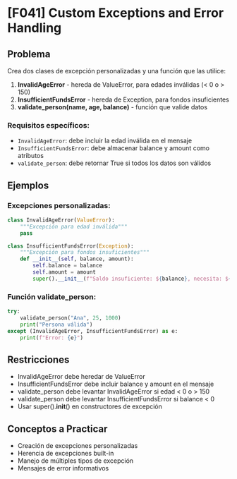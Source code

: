 # [F041] Custom Exceptions and Error Handling

## Problema

Crea dos clases de excepción personalizadas y una función que las utilice:

1. **InvalidAgeError** - hereda de ValueError, para edades inválidas (< 0 o > 150)
2. **InsufficientFundsError** - hereda de Exception, para fondos insuficientes  
3. **validate_person(name, age, balance)** - función que valide datos

### Requisitos específicos:
- `InvalidAgeError`: debe incluir la edad inválida en el mensaje
- `InsufficientFundsError`: debe almacenar balance y amount como atributos
- `validate_person`: debe retornar True si todos los datos son válidos

## Ejemplos

### Excepciones personalizadas:
```python
class InvalidAgeError(ValueError):
    """Excepción para edad inválida"""
    pass

class InsufficientFundsError(Exception):
    """Excepción para fondos insuficientes"""
    def __init__(self, balance, amount):
        self.balance = balance
        self.amount = amount
        super().__init__(f"Saldo insuficiente: ${balance}, necesita: ${amount}")
```

### Función validate_person:
```python
try:
    validate_person("Ana", 25, 1000)
    print("Persona válida")
except (InvalidAgeError, InsufficientFundsError) as e:
    print(f"Error: {e}")
```

## Restricciones
- InvalidAgeError debe heredar de ValueError
- InsufficientFundsError debe incluir balance y amount en el mensaje
- validate_person debe levantar InvalidAgeError si edad < 0 o > 150
- validate_person debe levantar InsufficientFundsError si balance < 0
- Usar super().__init__() en constructores de excepción

## Conceptos a Practicar
- Creación de excepciones personalizadas
- Herencia de excepciones built-in
- Manejo de múltiples tipos de excepción
- Mensajes de error informativos
